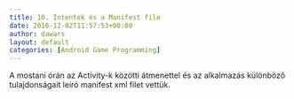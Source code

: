 ```yaml
---
title: 10. Intentek és a Manifest file
date: 2016-12-02T11:57:53+00:00
author: dawars
layout: default
categories: [Android Game Programming]
---
```

A mostani órán az Activity-k közötti átmenettel és az alkalmazás különböző tulajdonságait leíró manifest xml filet vettük.